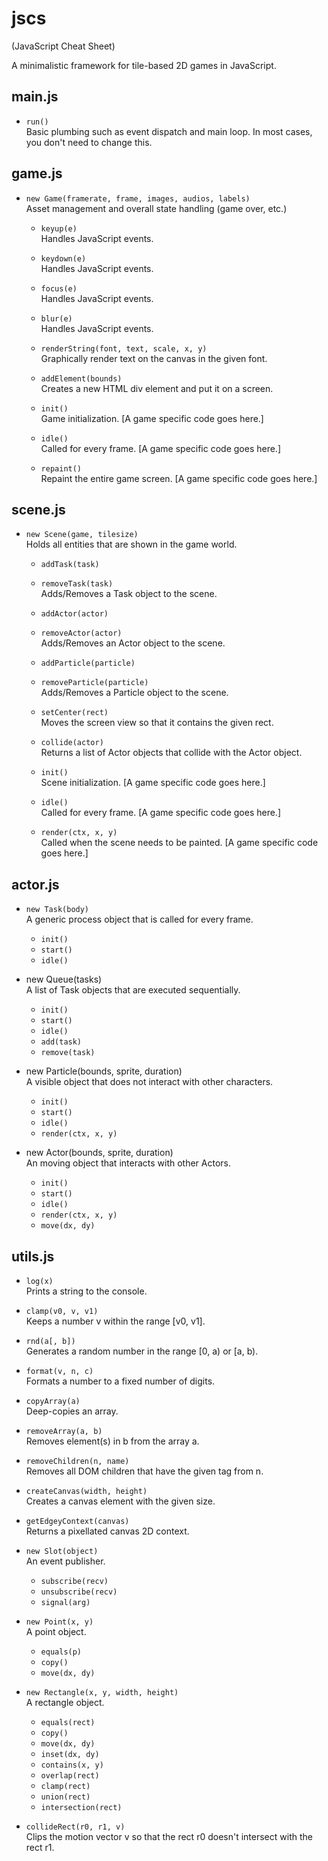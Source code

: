 jscs
====

(JavaScript Cheat Sheet)

A minimalistic framework for tile-based 2D games in JavaScript.

main.js
-------
 * `run()`
   <br> Basic plumbing such as event dispatch and main loop.
   In most cases, you don't need to change this.

game.js
-------
 * `new Game(framerate, frame, images, audios, labels)`
   <br> Asset management and overall state handling (game over, etc.)

   - `keyup(e)`
     <br> Handles JavaScript events.
   - `keydown(e)`
     <br> Handles JavaScript events.
   - `focus(e)`
     <br> Handles JavaScript events.
   - `blur(e)`
     <br> Handles JavaScript events.
   
   - `renderString(font, text, scale, x, y)`
     <br> Graphically render text on the canvas in the given font.
   
   - `addElement(bounds)`
     <br> Creates a new HTML div element and put it on a screen.

   - `init()`
     <br> Game initialization.
     [A game specific code goes here.]
   
   - `idle()`
     <br> Called for every frame.
     [A game specific code goes here.]
   
   - `repaint()`
     <br> Repaint the entire game screen.
     [A game specific code goes here.]

scene.js
--------
 * `new Scene(game, tilesize)`
   <br> Holds all entities that are shown in the game world.

   - `addTask(task)`
   - `removeTask(task)`
     <br> Adds/Removes a Task object to the scene.
     
   - `addActor(actor)`
   - `removeActor(actor)`
     <br> Adds/Removes an Actor object to the scene.
     
   - `addParticle(particle)`
   - `removeParticle(particle)`
     <br> Adds/Removes a Particle object to the scene.
     
   - `setCenter(rect)`
     <br> Moves the screen view so that it contains the given rect.
      
   - `collide(actor)`
     <br> Returns a list of Actor objects that collide with the Actor object.

   - `init()`
     <br> Scene initialization.
     [A game specific code goes here.]
     
   - `idle()`
     <br> Called for every frame.
     [A game specific code goes here.]
     
   - `render(ctx, x, y)`
     <br> Called when the scene needs to be painted.
     [A game specific code goes here.]

actor.js
--------
 * `new Task(body)`
   <br> A generic process object that is called for every frame.
   
   - `init()`
   - `start()`
   - `idle()`
   
 * new Queue(tasks)
   <br> A list of Task objects that are executed sequentially.
   
   - `init()`
   - `start()`
   - `idle()`
   - `add(task)`
   - `remove(task)`
   
 * new Particle(bounds, sprite, duration)
   <br> A visible object that does not interact with other characters.
   
   - `init()`
   - `start()`
   - `idle()`
   - `render(ctx, x, y)`
   
 * new Actor(bounds, sprite, duration)
   <br> An moving object that interacts with other Actors.
   
   - `init()`
   - `start()`
   - `idle()`
   - `render(ctx, x, y)`
   - `move(dx, dy)`
 
utils.js
--------
 * `log(x)`
   <br> Prints a string to the console.
 * `clamp(v0, v, v1)`
   <br> Keeps a number v within the range [v0, v1].
 * `rnd(a[, b])`
   <br> Generates a random number in the range [0, a) or [a, b).
 * `format(v, n, c)`
   <br> Formats a number to a fixed number of digits.
 
 * `copyArray(a)`
   <br> Deep-copies an array.
 * `removeArray(a, b)`
   <br> Removes element(s) in b from the array a.
 
 * `removeChildren(n, name)`
   <br> Removes all DOM children that have the given tag from n.
   
 * `createCanvas(width, height)`
   <br> Creates a canvas element with the given size.
 
 * `getEdgeyContext(canvas)`
   <br> Returns a pixellated canvas 2D context.
 
 * `new Slot(object)`
   <br> An event publisher.
    
   - `subscribe(recv)`
   - `unsubscribe(recv)`
   - `signal(arg)`
   
 * `new Point(x, y)`
   <br> A point object.
 
   - `equals(p)`
   - `copy()`
   - `move(dx, dy)`
   
 * `new Rectangle(x, y, width, height)`
   <br> A rectangle object.
   
   - `equals(rect)`
   - `copy()`
   - `move(dx, dy)`
   - `inset(dx, dy)`
   - `contains(x, y)`
   - `overlap(rect)`
   - `clamp(rect)`
   - `union(rect)`
   - `intersection(rect)`
   
 * `collideRect(r0, r1, v)`
   <br> Clips the motion vector v so that the rect r0 doesn't
   intersect with the rect r1.
